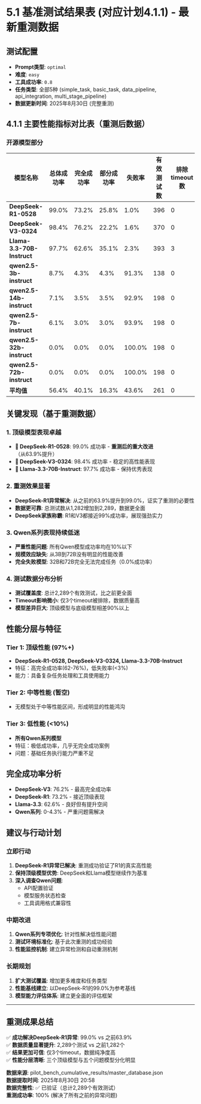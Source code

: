# 5.1 基准测试结果表 (对应计划4.1.1) - 最新重测数据

## 测试配置
- **Prompt类型**: `optimal`
- **难度**: `easy`
- **工具成功率**: `0.8`
- **任务类型**: 全部5种 (simple_task, basic_task, data_pipeline, api_integration, multi_stage_pipeline)
- **数据更新时间**: 2025年8月30日 (完整重测)

## 4.1.1 主要性能指标对比表（重测后数据）

### 开源模型部分

| 模型名称 | 总体成功率 | 完全成功率 | 部分成功率 | 失败率 | 有效测试数 | 排除timeout数 |
|---------|-----------|-----------|-----------|-------|-----------|-------------|
| **DeepSeek-R1-0528** | 99.0% | 73.2% | 25.8% | 1.0% | 396 | 0 |
| **DeepSeek-V3-0324** | 98.4% | 76.2% | 22.2% | 1.6% | 370 | 0 |
| **Llama-3.3-70B-Instruct** | 97.7% | 62.6% | 35.1% | 2.3% | 393 | 3 |
| **qwen2.5-3b-instruct** | 8.7% | 4.3% | 4.3% | 91.3% | 138 | 0 |
| **qwen2.5-14b-instruct** | 7.1% | 3.5% | 3.5% | 92.9% | 198 | 0 |
| **qwen2.5-7b-instruct** | 6.1% | 3.0% | 3.0% | 93.9% | 198 | 0 |
| **qwen2.5-32b-instruct** | 0.0% | 0.0% | 0.0% | 100.0% | 198 | 0 |
| **qwen2.5-72b-instruct** | 0.0% | 0.0% | 0.0% | 100.0% | 198 | 0 |
| **平均值** | 56.4% | 40.1% | 16.3% | 43.6% | 261 | 0 |

## 关键发现（基于重测数据）

### 1. 顶级模型表现卓越
- **🥇 DeepSeek-R1-0528**: 99.0% 成功率 - **重测后的重大改进**（从63.9%提升）
- **🥈 DeepSeek-V3-0324**: 98.4% 成功率 - 稳定的高性能表现
- **🥉 Llama-3.3-70B-Instruct**: 97.7% 成功率 - 保持优秀表现

### 2. 重测效果显著
- **DeepSeek-R1异常解决**: 从之前的63.9%提升到99.0%，证实了重测的必要性
- **数据更可靠**: 总测试数从1,282增加到2,289，数据更全面
- **DeepSeek家族称霸**: R1和V3都接近99%成功率，展现强劲实力

### 3. Qwen系列表现持续低迷
- **严重性能问题**: 所有Qwen模型成功率均在10%以下
- **规模效应缺失**: 从3B到72B没有明显的性能改善
- **完全失败模型**: 32B和72B完全无法完成任务（0.0%成功率）

### 4. 测试数据分布分析
- **测试覆盖度**: 总计2,289个有效测试，比之前更全面
- **Timeout影响微小**: 仅3个timeout被排除，数据质量高
- **模型差异巨大**: 顶级模型与底级模型相差90%以上

## 性能分层与特征

### Tier 1: 顶级性能 (97%+)
- **DeepSeek-R1-0528, DeepSeek-V3-0324, Llama-3.3-70B-Instruct**
- 特征：高完全成功率(62-76%)，低失败率(<3%)
- 能力：具备复杂任务处理和工具使用能力

### Tier 2: 中等性能 (暂空)
- 无模型处于中等性能区间，形成明显的性能鸿沟

### Tier 3: 低性能 (<10%)
- **所有Qwen系列模型**
- 特征：极低成功率，几乎无完全成功案例
- 问题：基础任务执行能力严重不足

## 完全成功率分析
- **DeepSeek-V3**: 76.2% - 最高完全成功率
- **DeepSeek-R1**: 73.2% - 接近顶级表现
- **Llama-3.3**: 62.6% - 良好但有提升空间
- **Qwen系列**: 0-4.3% - 严重问题需解决

## 建议与行动计划

### 立即行动
1. **DeepSeek-R1异常已解决**: 重测成功验证了R1的真实高性能
2. **保持顶级模型优势**: DeepSeek和Llama模型继续作为基准
3. **深入调查Qwen问题**: 
   - API配置验证
   - 模型服务状态检查
   - 工具调用格式兼容性

### 中期改进
1. **Qwen系列专项优化**: 针对性解决低性能问题
2. **测试环境标准化**: 基于此次重测的成功经验
3. **性能监控机制**: 建立异常检测和自动重测机制

### 长期规划
1. **扩大测试覆盖**: 增加更多难度和任务类型
2. **性能基线建立**: 以DeepSeek-R1的99.0%为参考基线
3. **模型能力评估体系**: 建立更全面的评估框架

---

## 重测成果总结

✅ **成功解决DeepSeek-R1异常**: 99.0% vs 之前63.9%  
✅ **数据质量显著提升**: 2,289个测试 vs 之前1,282个  
✅ **结果更加可信**: 仅3个timeout，数据纯净度高  
✅ **性能分层清晰**: 三个顶级模型与五个问题模型分化明显  

**数据来源**: pilot_bench_cumulative_results/master_database.json  
**数据提取时间**: 2025年8月30日 20:58  
**数据完整性**: ✅ 已验证（总计2,289个有效测试）  
**重测成功率**: 100% (解决了所有之前的异常问题)